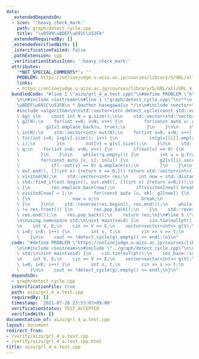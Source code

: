 ```yaml
---
data:
  _extendedDependsOn:
  - icon: ':heavy_check_mark:'
    path: graph/detect_cycle.cpp
    title: "\u9589\u8DEF\u691C\u51FA"
  _extendedRequiredBy: []
  _extendedVerifiedWith: []
  _isVerificationFailed: false
  _pathExtension: cpp
  _verificationStatusIcon: ':heavy_check_mark:'
  attributes:
    '*NOT_SPECIAL_COMMENTS*': ''
    PROBLEM: https://onlinejudge.u-aizu.ac.jp/courses/library/5/GRL/all/GRL_4_A
    links:
    - https://onlinejudge.u-aizu.ac.jp/courses/library/5/GRL/all/GRL_4_A
  bundledCode: "#line 1 \"aizu/grl_4_a.test.cpp\"\n#define PROBLEM \"https://onlinejudge.u-aizu.ac.jp/courses/library/5/GRL/all/GRL_4_A\"\
    \n\n#include <iostream>\n#line 1 \"graph/detect_cycle.cpp\"\n/**\n * @brief \u9589\
    \u8DEF\u691C\u51FA\n * @author hasegawa1\n */\n\n#include <vector>\n#include <queue>\n\
    #include <algorithm>\n\nstd::vector<int> detect_cycle(const std::vector<std::vector<int>>\
    \ &g) {\n    const int N = g.size();\n\n    std::vector<std::vector<std::pair<int,bool>>>\
    \ g2(N);\n    for(int v=0; v<N; v++) {\n        for(const auto u: g[v]) {\n  \
    \          g2[v].emplace_back(u, true);\n        }\n    }\n\n    std::vector<std::vector<std::pair<int,int>>>\
    \ in(N);\n    std::vector<int> out(N);\n    for(int v=0; v<N; v++) {\n       \
    \ for(int i=0; i<g[v].size(); i++) {\n            in[g[v][i]].emplace_back(v,\
    \ i);\n        }\n        out[v] = g[v].size();\n    }\n\n    std::queue<int>\
    \ q;\n    for(int v=0; v<N; v++) {\n        if(out[v] == 0) {\n            q.emplace(v);\n\
    \        }\n    }\n\n    while(!q.empty()) {\n        int u = q.front(); q.pop();\n\
    \        for(const auto [v, i]: in[u]) {\n            g2[v][i].second = false;\n\
    \            if(--out[v] == 0) q.emplace(v);\n        }\n    }\n\n    if(std::all_of(out.begin(),\
    \ out.end(), [](int x) {return x == 0;})) return std::vector<int>();\n\n    std::vector<int>\
    \ visited(N);\n    std::vector<int> res;\n    int now = std::distance(out.begin(),\
    \ std::find_if(out.begin(), out.end(), [](int x) {return x>0;}));\n    while(true)\
    \ {\n        res.emplace_back(now);\n        if(visited[now]) break;\n       \
    \ visited[now] = 1;\n        for(const auto [u, ok]: g2[now]) {\n            if(ok)\
    \ {\n                now = u;\n                break;\n            }\n       \
    \ }\n    }\n\n    std::reverse(res.begin(), res.end());\n    while(res.back()\
    \ != res.front()) {\n        res.pop_back();\n    }\n    std::reverse(res.begin(),\
    \ res.end());\n    res.pop_back();\n    return res;\n}\n#line 5 \"aizu/grl_4_a.test.cpp\"\
    \n\nusing namespace std;\n\nint main(void) {\n    cin.tie(nullptr);\n    ios_base::sync_with_stdio(false);\n\
    \n    int V, E;\n    cin >> V >> E;\n    vector<vector<int>> g(V);\n    for(int\
    \ i=0; i<E; i++) {\n        int s, t;\n        cin >> s >> t;\n        g[s].emplace_back(t);\n\
    \    }\n\n    cout << !detect_cycle(g).empty() << endl;\n}\n"
  code: "#define PROBLEM \"https://onlinejudge.u-aizu.ac.jp/courses/library/5/GRL/all/GRL_4_A\"\
    \n\n#include <iostream>\n#include \"../graph/detect_cycle.cpp\"\n\nusing namespace\
    \ std;\n\nint main(void) {\n    cin.tie(nullptr);\n    ios_base::sync_with_stdio(false);\n\
    \n    int V, E;\n    cin >> V >> E;\n    vector<vector<int>> g(V);\n    for(int\
    \ i=0; i<E; i++) {\n        int s, t;\n        cin >> s >> t;\n        g[s].emplace_back(t);\n\
    \    }\n\n    cout << !detect_cycle(g).empty() << endl;\n}\n"
  dependsOn:
  - graph/detect_cycle.cpp
  isVerificationFile: true
  path: aizu/grl_4_a.test.cpp
  requiredBy: []
  timestamp: '2021-07-26 23:53:07+09:00'
  verificationStatus: TEST_ACCEPTED
  verifiedWith: []
documentation_of: aizu/grl_4_a.test.cpp
layout: document
redirect_from:
- /verify/aizu/grl_4_a.test.cpp
- /verify/aizu/grl_4_a.test.cpp.html
title: aizu/grl_4_a.test.cpp
---
```

